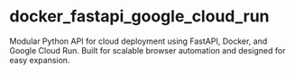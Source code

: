 # docker_fastapi_google_cloud_run
Modular Python API for cloud deployment using FastAPI, Docker, and Google Cloud Run. Built for scalable browser automation and designed for easy expansion.
